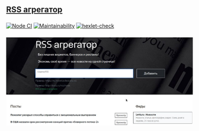 
## [RSS агрегатор](https://frontend-project-lvl3-rddeveloper2019.vercel.app/)

###
[![Node CI](https://github.com/rddeveloper2019/frontend-project-lvl3/actions/workflows/nodejs.yml/badge.svg)](https://github.com/rddeveloper2019/frontend-project-lvl3/actions/workflows/nodejs.yml) [![Maintainability](https://api.codeclimate.com/v1/badges/bb803d42186a15d3560c/maintainability)](https://codeclimate.com/github/rddeveloper2019/frontend-project-lvl3/maintainability) [![hexlet-check](https://github.com/rddeveloper2019/frontend-project-lvl3/actions/workflows/hexlet-check.yml/badge.svg)](https://github.com/rddeveloper2019/frontend-project-lvl3/actions/workflows/hexlet-check.yml) 
###
![](https://raw.githubusercontent.com/rddeveloper2019/publicfiles/main/rss%20aggregator/Aggregator_f45fd.jpg)
